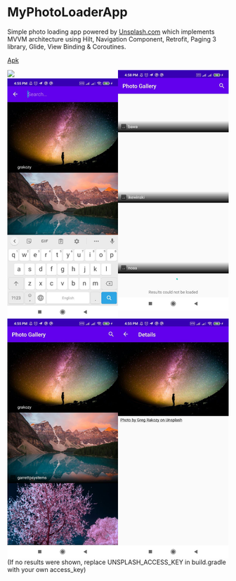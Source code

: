 # MyPhotoLoaderApp

Simple photo loading app powered by [Unsplash.com](https://unsplash.com) which implements MVVM architecture using Hilt, Navigation Component, Retrofit, Paging 3 library, Glide, View Binding & Coroutines.

[Apk](https://github.com/behnawwm/MyPhotoLoaderApp/blob/master/Apk/MyPhotoLoader.apk)

<img src="https://github.com/behnawwm/MyPhotoLoaderApp/blob/master/screenshots/ezgif-2-b548f7d32d1b.gif?raw=true" width="50%" >

<img src="https://github.com/behnawwm/MyPhotoLoaderApp/blob/master/screenshots/photo5803347900867130566.jpg" align="right" width="50%" >
<img src="https://github.com/behnawwm/MyPhotoLoaderApp/blob/master/screenshots/photo5803347900867130568.jpg" align="right" width="50%" >
<img src="https://github.com/behnawwm/MyPhotoLoaderApp/blob/master/screenshots/photo5803347900867130569.jpg" align="right" width="50%" >
<img src="https://github.com/behnawwm/MyPhotoLoaderApp/blob/master/screenshots/photo5803347900867130570.jpg" align="right" width="50%" >


(If no results were shown, replace UNSPLASH_ACCESS_KEY in build.gradle with your own access_key)

